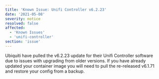 ```yaml
---
title: 'Known Issue: Unifi Controller v6.2.23'
date: '2021-05-08'
severity: notice
resolved: false
affected:
  - 'Known Issues'
  - 'unifi-controller'
section: 'issue'
---
```


Ubiquiti have pulled the v6.2.23 update for their Unifi Controller software due to issues with upgrading from older versions. If you have already updated your container image you will need to pull the re-released v6.1.71 and restore your config from a backup.
